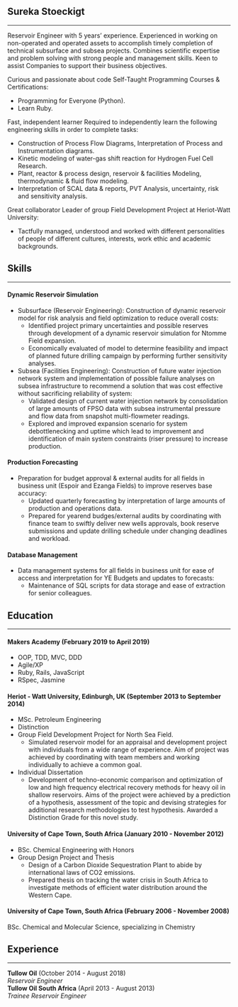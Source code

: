 
## Sureka Stoeckigt
---
Reservoir Engineer with 5 years’ experience. Experienced in working on non-operated and operated assets to accomplish timely completion of technical subsurface and subsea projects. Combines scientific expertise and problem solving with strong people and management skills. Keen to assist Companies to support their business objectives. 


Curious and passionate about code
Self-Taught Programming Courses & Certifications: 
*	Programming for Everyone (Python).
* Learn Ruby. 

Fast, independent learner
Required to independently learn the following engineering skills in order to complete tasks: 
*	Construction of Process Flow Diagrams, Interpretation of Process and Instrumentation diagrams.
*	Kinetic modeling of water-gas shift reaction for Hydrogen Fuel Cell Research.
*	Plant, reactor & process design, reservoir & facilities Modeling, thermodynamic & fluid flow modeling.
*	Interpretation of SCAL data & reports, PVT Analysis, uncertainty, risk and sensitivity analysis.

Great collaborator
Leader of group Field Development Project at Heriot-Watt University:
*	Tactfully managed, understood and worked with different personalities of people of different cultures, interests, work ethic and academic backgrounds.

## Skills
---
#### Dynamic Reservoir Simulation

*	Subsurface (Reservoir Engineering): Construction of dynamic reservoir model for risk analysis and field optimization to reduce overall costs:
    * Identified project primary uncertainties and possible reserves through development of a dynamic reservoir simulation for Ntomme Field  expansion. 
    * Economically evaluated of model to determine feasibility and impact of planned future drilling campaign by performing further sensitivity analyses. 
*	Subsea (Facilities Engineering): Construction of future water injection network system and implementation of possible failure analyses on subsea infrastructure to recommend a solution that was cost effective without sacrificing reliability of system:
    *	Validated design of current water injection network by consolidation of large amounts of FPSO data with subsea instrumental pressure and flow data from snapshot multi-flowmeter readings.
    *	Explored and improved expansion scenario for system debottlenecking and uptime which lead to improvement and identification of main system constraints (riser pressure) to increase production. 

#### Production Forecasting

*	Preparation for budget approval & external audits for all fields in business unit (Espoir and Ezanga Fields) to improve reserves base accuracy:
    *	Updated quarterly forecasting by interpretation of large amounts of production and operations data.
    *	Prepared for yearend budges/external audits by coordinating with finance team to swiftly deliver new wells approvals, book reserve submissions and update drilling schedule under changing deadlines and workload.

#### Database Management
*	Data management systems for all fields in business unit for ease of access and interpretation for YE Budgets and updates to forecasts: 
    *	Maintenance of SQL scripts for data storage and ease of extraction for senior colleagues.
  
## Education
---
#### Makers Academy (February 2019 to April 2019)

* OOP, TDD, MVC, DDD
* Agile/XP
* Ruby, Rails, JavaScript
* RSpec, Jasmine

#### Heriot - Watt University, Edinburgh, UK (September 2013 to September 2014)

* MSc. Petroleum Engineering
* Distinction
*	Group Field Development Project for North Sea Field.
    *	Simulated reservoir model for an appraisal and development project with individuals from a wide range of experience. Aim of project was achieved by coordinating with team members and working individually to achieve a common goal.
*	Individual Dissertation
    *	Development of techno-economic comparison and optimization of low and high frequency electrical recovery methods for heavy oil in shallow reservoirs. Aims of the project were achieved by a prediction of a hypothesis, assessment of the topic and devising strategies for additional research methodologies to test hypothesis. Awarded a Distinction Grade for this novel study.

#### University of Cape Town, South Africa (January 2010 - November 2012)
* BSc. Chemical Engineering with Honors 
*	Group Design Project and Thesis
    *	Design of a Carbon Dioxide Sequestration Plant to abide by international laws of CO2 emissions.
    *	Prepared thesis on tracking the water crisis in South Africa to investigate methods of efficient water distribution around the Western Cape.

#### University of Cape Town, South Africa (February 2006 - November 2008)
BSc. Chemical and Molecular Science, specializing in Chemistry

## Experience
---
**Tullow Oil** (October 2014 - August 2018)    
*Reservoir Engineer*  
**Tullow Oil South Africa** (April  2013 - August 2013)   
*Trainee Reservoir Engineer*  

